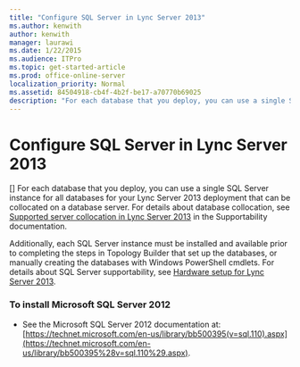 ```yaml
---
title: "Configure SQL Server in Lync Server 2013"
ms.author: kenwith
author: kenwith
manager: laurawi
ms.date: 1/22/2015
ms.audience: ITPro
ms.topic: get-started-article
ms.prod: office-online-server
localization_priority: Normal
ms.assetid: 84504918-cb4f-4b2f-be17-a70770b69025
description: "For each database that you deploy, you can use a single SQL Server instance for all databases for your Lync Server 2013 deployment that can be collocated on a database server. For details about database collocation, see Supported server collocation in Lync Server 2013 in the Supportability documentation."
---
```


# Configure SQL Server in Lync Server 2013
[]
For each database that you deploy, you can use a single SQL Server instance for all databases for your Lync Server 2013 deployment that can be collocated on a database server. For details about database collocation, see [Supported server collocation in Lync Server 2013](supported-server-collocation.md) in the Supportability documentation. 
  
Additionally, each SQL Server instance must be installed and available prior to completing the steps in Topology Builder that set up the databases, or manually creating the databases with Windows PowerShell cmdlets. For details about SQL Server supportability, see [Hardware setup for Lync Server 2013](hardware-setup.md).
  
### To install Microsoft SQL Server 2012

- See the Microsoft SQL Server 2012 documentation at: [https://technet.microsoft.com/en-us/library/bb500395(v=sql.110).aspx](https://technet.microsoft.com/en-us/library/bb500395%28v=sql.110%29.aspx).
    

